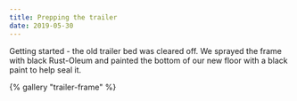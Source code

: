 ```yaml
---
title: Prepping the trailer
date: 2019-05-30
---
```


Getting started - the old trailer bed was cleared off. We sprayed the frame with black Rust-Oleum and painted the bottom of our new floor with a black paint to help seal it.

{% gallery "trailer-frame" %}
